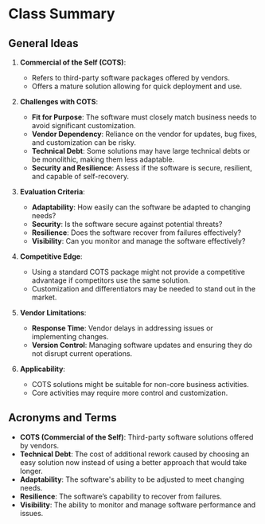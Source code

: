 # Class Summary

## General Ideas

1. **Commercial of the Self (COTS)**:
   - Refers to third-party software packages offered by vendors.
   - Offers a mature solution allowing for quick deployment and use.

2. **Challenges with COTS**:
   - **Fit for Purpose**: The software must closely match business needs to avoid significant customization.
   - **Vendor Dependency**: Reliance on the vendor for updates, bug fixes, and customization can be risky.
   - **Technical Debt**: Some solutions may have large technical debts or be monolithic, making them less adaptable.
   - **Security and Resilience**: Assess if the software is secure, resilient, and capable of self-recovery.

3. **Evaluation Criteria**:
   - **Adaptability**: How easily can the software be adapted to changing needs?
   - **Security**: Is the software secure against potential threats?
   - **Resilience**: Does the software recover from failures effectively?
   - **Visibility**: Can you monitor and manage the software effectively?

4. **Competitive Edge**:
   - Using a standard COTS package might not provide a competitive advantage if competitors use the same solution.
   - Customization and differentiators may be needed to stand out in the market.

5. **Vendor Limitations**:
   - **Response Time**: Vendor delays in addressing issues or implementing changes.
   - **Version Control**: Managing software updates and ensuring they do not disrupt current operations.

6. **Applicability**:
   - COTS solutions might be suitable for non-core business activities.
   - Core activities may require more control and customization.

## Acronyms and Terms

- **COTS (Commercial of the Self)**: Third-party software solutions offered by vendors.
- **Technical Debt**: The cost of additional rework caused by choosing an easy solution now instead of using a better approach that would take longer.
- **Adaptability**: The software's ability to be adjusted to meet changing needs.
- **Resilience**: The software’s capability to recover from failures.
- **Visibility**: The ability to monitor and manage software performance and issues.
